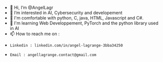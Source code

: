 - 👋 Hi, I’m @AngelLagr
- 👀 I’m interested in AI, Cybersecurity and developement
- 🌱 I'm comfortable with python, C, java, HTML, Javascript and C#.
- 🤖 I'm learning Web Developpement, PyTorch and the python library used in AI
- 📫 How to reach me on :
-     Linkedin : linkedin.com/in/angel-lagrange-3bba34250
-     Email : angellagrange.contact@gmail.com
